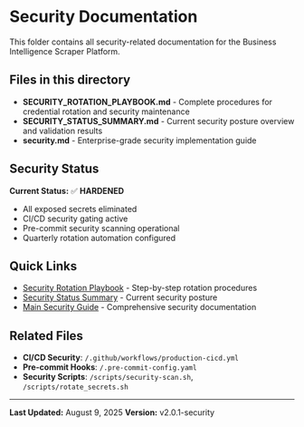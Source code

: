 # Security Documentation

This folder contains all security-related documentation for the Business Intelligence Scraper Platform.

## Files in this directory

- **SECURITY_ROTATION_PLAYBOOK.md** - Complete procedures for credential rotation and security maintenance
- **SECURITY_STATUS_SUMMARY.md** - Current security posture overview and validation results
- **security.md** - Enterprise-grade security implementation guide

## Security Status

**Current Status:** ✅ **HARDENED**
- All exposed secrets eliminated
- CI/CD security gating active
- Pre-commit security scanning operational
- Quarterly rotation automation configured

## Quick Links

- [Security Rotation Playbook](SECURITY_ROTATION_PLAYBOOK.md) - Step-by-step rotation procedures
- [Security Status Summary](SECURITY_STATUS_SUMMARY.md) - Current security posture
- [Main Security Guide](security.md) - Comprehensive security documentation

## Related Files

- **CI/CD Security**: `/.github/workflows/production-cicd.yml`
- **Pre-commit Hooks**: `/.pre-commit-config.yaml`
- **Security Scripts**: `/scripts/security-scan.sh`, `/scripts/rotate_secrets.sh`


---


**Last Updated:** August 9, 2025
**Version:** v2.0.1-security
